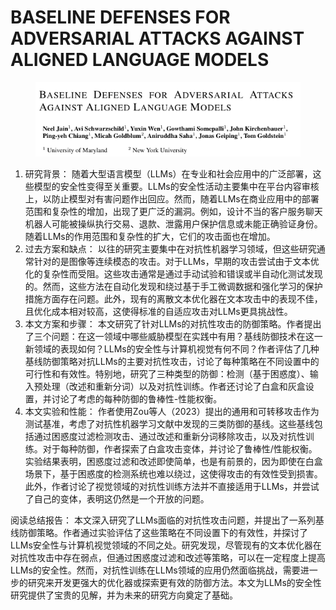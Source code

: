 # BASELINE DEFENSES FOR ADVERSARIAL ATTACKS  AGAINST ALIGNED LANGUAGE MODELS

<figure><img src="../.gitbook/assets/image (1) (1) (1) (1) (1) (1) (1) (1) (1) (1) (1) (1) (1) (1) (1) (1) (1) (1) (1) (1) (1) (1) (1) (1) (1) (1) (1) (1) (1) (1) (1) (1) (1) (1) (1) (1) (1) (1) (1) (1) (1) (1) (1) (1) (1) (1) (1) (1) (1) (1) (1) (1) (1) (1) (1) (1) (1) (1) (1) (1).png" alt=""><figcaption></figcaption></figure>

1. 研究背景： 随着大型语言模型（LLMs）在专业和社会应用中的广泛部署，这些模型的安全性变得至关重要。LLMs的安全性活动主要集中在平台内容审核上，以防止模型对有害问题作出回应。然而，随着LLMs在商业应用中的部署范围和复杂性的增加，出现了更广泛的漏洞。例如，设计不当的客户服务聊天机器人可能被操纵执行交易、退款、泄露用户保护信息或未能正确验证身份。随着LLMs的作用范围和复杂性的扩大，它们的攻击面也在增加。
2. 过去方案和缺点： 以往的研究主要集中在对抗性机器学习领域，但这些研究通常针对的是图像等连续模态的攻击。对于LLMs，早期的攻击尝试由于文本优化的复杂性而受阻。这些攻击通常是通过手动试验和错误或半自动化测试发现的。然而，这些方法在自动化发现和绕过基于手工微调数据和强化学习的保护措施方面存在问题。此外，现有的离散文本优化器在文本攻击中的表现不佳，且优化成本相对较高，这使得标准的自适应攻击对LLMs更具挑战性。
3. 本文方案和步骤： 本文研究了针对LLMs的对抗性攻击的防御策略。作者提出了三个问题：在这一领域中哪些威胁模型在实践中有用？基线防御技术在这一新领域的表现如何？LLMs的安全性与计算机视觉有何不同？作者评估了几种基线防御策略对抗LLMs的主要对抗性攻击，讨论了每种策略在不同设置中的可行性和有效性。特别地，研究了三种类型的防御：检测（基于困惑度）、输入预处理（改述和重新分词）以及对抗性训练。作者还讨论了白盒和灰盒设置，并讨论了考虑的每种防御的鲁棒性-性能权衡。
4. 本文实验和性能： 作者使用Zou等人（2023）提出的通用和可转移攻击作为测试基准，考虑了对抗性机器学习文献中发现的三类防御的基线。这些基线包括通过困惑度过滤检测攻击、通过改述和重新分词移除攻击，以及对抗性训练。对于每种防御，作者探索了白盒攻击变体，并讨论了鲁棒性/性能权衡。实验结果表明，困惑度过滤和改述即使简单，也是有前景的，因为即使在白盒场景下，基于困惑度的检测系统也难以绕过，这使得攻击的有效性受到损害。此外，作者讨论了视觉领域的对抗性训练方法并不直接适用于LLMs，并尝试了自己的变体，表明这仍然是一个开放的问题。

阅读总结报告： 本文深入研究了LLMs面临的对抗性攻击问题，并提出了一系列基线防御策略。作者通过实验评估了这些策略在不同设置下的有效性，并探讨了LLMs安全性与计算机视觉领域的不同之处。研究发现，尽管现有的文本优化器在对抗性攻击中存在弱点，但通过困惑度过滤和改述等策略，可以在一定程度上提高LLMs的安全性。然而，对抗性训练在LLMs领域的应用仍然面临挑战，需要进一步的研究来开发更强大的优化器或探索更有效的防御方法。本文为LLMs的安全性研究提供了宝贵的见解，并为未来的研究方向奠定了基础。
